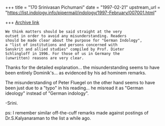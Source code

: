 +++
title = "170 Srinivasan Pichumani"
date = "1997-02-21"
upstream_url = "https://list.indology.info/pipermail/indology/1997-February/007001.html"

+++
[Archive link](https://list.indology.info/pipermail/indology/1997-February/007001.html)


	We think matters should be said straight at the very 
	outset in order to avoid any misunderstanding. Readers 
	should be made clear about the purpose for "German Indology", 
	a "list of institutions and persons concerned with 
	Sanskrit and allied studies" compiled by Prof. Dieter 
	Schlingloff in 1996. For those of us in Germany the 
	(unwritten) reasons are very clear.

Thanks for the detailed explanation... the misunderstanding
seems to have been entirely Dominik's... as evidenced by his
ad hominem remarks.

The misunderstanding of Peter Fluegel on the other hand seems 
to have been just due to a "typo" in his reading...  he misread 
it as "German ideology" instead of "German indology".

-Srini.

ps: I remember similar off-the-cuff remarks made against postings
of Dr.S.Kalyanaraman to the list a while ago.




